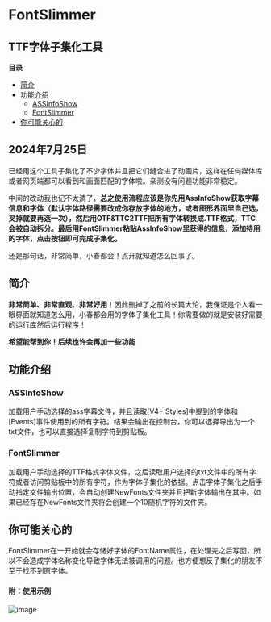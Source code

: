 # FontSlimmer
## TTF字体子集化工具

**目录**
- [简介](#简介)
- [功能介绍](#功能介绍)
  - [ASSInfoShow](#assinfoshow)
  - [FontSlimmer](#fontslimmer)
- [你可能关心的](#你可能关心的)

## 2024年7月25日
已经用这个工具子集化了不少字体并且把它们缝合进了动画片，这样在任何媒体库或者网页端都可以看到和画面匹配的字体啦。亲测没有问题功能非常稳定。

中间的改动我也记不太清了，**总之使用流程应该是你先用AssInfoShow获取字幕信息和字体（默认字体路径需要改成你存放字体的地方，或者图形界面里自己选，叉掉就要再选一次），然后用OTF&TTC2TTF把所有字体转换成.TTF格式，TTC会被自动拆分。最后用FontSlimmer粘贴AssInfoShow里获得的信息，添加待用的字体，点击按钮即可完成子集化。**

还是那句话，非常简单，小春都会！点开就知道怎么回事了。

## 简介
**非常简单、非常直观、非常好用**！因此删掉了之前的长篇大论，我保证是个人看一眼界面就知道怎么用，小春都会用的字体子集化工具！你需要做的就是安装好需要的运行库然后运行程序！

**希望能帮到你！后续也许会再加一些功能**

## 功能介绍
### ASSInfoShow
加载用户手动选择的ass字幕文件，并且读取[V4+ Styles]中提到的字体和[Events]事件使用到的所有字符。结果会输出在控制台，你可以选择导出为一个txt文件，也可以直接选择复制字符到剪贴板。

### FontSlimmer
加载用户手动选择的TTF格式字体文件，之后读取用户选择的txt文件中的所有字符或者访问剪贴板中的所有字符，作为字体子集化的依据。点击字体子集化之后手动指定文件输出位置，会自动创建NewFonts文件夹并且把新字体输出在其中。如果已经存在NewFonts文件夹将会创建一个10随机字符的文件夹。

## 你可能关心的
FontSlimmer在一开始就会存储好字体的FontName属性，在处理完之后写回，所以不会造成字体名称变化导致字体无法被调用的问题。也方便想反子集化的朋友不至于找不到原字体。




#### 附：使用示例

![image](https://github.com/NoChantingWaterMagic/FontSlimmer/assets/120241623/bee9685a-6c01-4988-9430-fe5fc05559ed)



